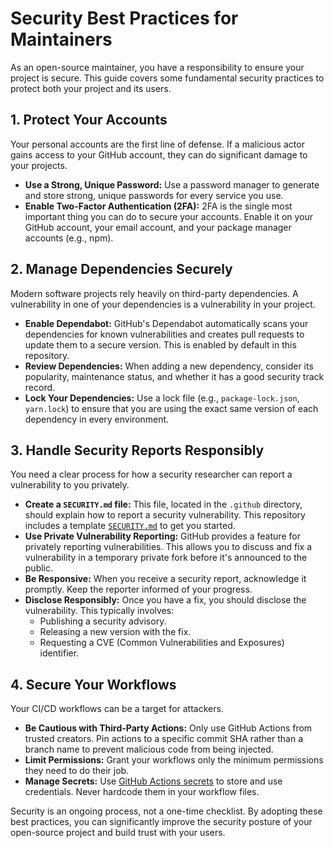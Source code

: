 # Security Best Practices for Maintainers

As an open-source maintainer, you have a responsibility to ensure your project is secure. This guide covers some fundamental security practices to protect both your project and its users.

## 1. Protect Your Accounts

Your personal accounts are the first line of defense. If a malicious actor gains access to your GitHub account, they can do significant damage to your projects.

- **Use a Strong, Unique Password:** Use a password manager to generate and store strong, unique passwords for every service you use.
- **Enable Two-Factor Authentication (2FA):** 2FA is the single most important thing you can do to secure your accounts. Enable it on your GitHub account, your email account, and your package manager accounts (e.g., npm).

## 2. Manage Dependencies Securely

Modern software projects rely heavily on third-party dependencies. A vulnerability in one of your dependencies is a vulnerability in your project.

- **Enable Dependabot:** GitHub's Dependabot automatically scans your dependencies for known vulnerabilities and creates pull requests to update them to a secure version. This is enabled by default in this repository.
- **Review Dependencies:** When adding a new dependency, consider its popularity, maintenance status, and whether it has a good security track record.
- **Lock Your Dependencies:** Use a lock file (e.g., `package-lock.json`, `yarn.lock`) to ensure that you are using the exact same version of each dependency in every environment.

## 3. Handle Security Reports Responsibly

You need a clear process for how a security researcher can report a vulnerability to you privately.

- **Create a `SECURITY.md` file:** This file, located in the `.github` directory, should explain how to report a security vulnerability. This repository includes a template [`SECURITY.md`](../.github/SECURITY.md) to get you started.
- **Use Private Vulnerability Reporting:** GitHub provides a feature for privately reporting vulnerabilities. This allows you to discuss and fix a vulnerability in a temporary private fork before it's announced to the public.
- **Be Responsive:** When you receive a security report, acknowledge it promptly. Keep the reporter informed of your progress.
- **Disclose Responsibly:** Once you have a fix, you should disclose the vulnerability. This typically involves:
  - Publishing a security advisory.
  - Releasing a new version with the fix.
  - Requesting a CVE (Common Vulnerabilities and Exposures) identifier.

## 4. Secure Your Workflows

Your CI/CD workflows can be a target for attackers.

- **Be Cautious with Third-Party Actions:** Only use GitHub Actions from trusted creators. Pin actions to a specific commit SHA rather than a branch name to prevent malicious code from being injected.
- **Limit Permissions:** Grant your workflows only the minimum permissions they need to do their job.
- **Manage Secrets:** Use [GitHub Actions secrets](./secrets-management.md) to store and use credentials. Never hardcode them in your workflow files.

Security is an ongoing process, not a one-time checklist. By adopting these best practices, you can significantly improve the security posture of your open-source project and build trust with your users.
